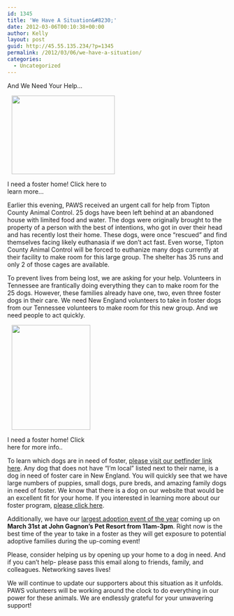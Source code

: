 ```yaml
---
id: 1345
title: 'We Have A Situation&#8230;'
date: 2012-03-06T00:10:38+00:00
author: Kelly
layout: post
guid: http://45.55.135.234/?p=1345
permalink: /2012/03/06/we-have-a-situation/
categories:
  - Uncategorized
---
```

And We Need Your Help&#8230;

<div id="attachment_1346" style="width: 246px" class="wp-caption alignleft">
  <a href="http://www.petfinder.com/petdetail/21950502"><img class=" wp-image-1346   " style="margin-left: 10px; margin-right: 10px;" title="Jax (1)" src="https://pawsnewengland.com/wp-content/uploads/2012/03/Jax-1-393x300.jpg" alt="" width="236" height="180" /></a>
  
  <p class="wp-caption-text">
    I need a foster home! Click here to learn more...
  </p>
</div>

Earlier this evening, PAWS received an urgent call for help from Tipton County Animal Control. 25 dogs have been left behind at an abandoned house with limited food and water. The dogs were originally brought to the property of a person with the best of intentions, who got in over their head and has recently lost their home. These dogs, were once &#8220;rescued&#8221; and find themselves facing likely euthanasia if we don&#8217;t act fast. Even worse, Tipton County Animal Control will be forced to euthanize many dogs currently at their facility to make room for this large group. The shelter has 35 runs and only 2 of those cages are available.

To prevent lives from being lost, we are asking for your help. Volunteers in Tennessee are frantically doing everything they can to make room for the 25 dogs. However, these families already have one, two, even three foster dogs in their care. We need New England volunteers to take in foster dogs from our Tennessee volunteers to make room for this new group. And we need people to act quickly.

<div id="attachment_1347" style="width: 190px" class="wp-caption alignright">
  <a href="http://www.petfinder.com/petdetail/22129980"><img class=" wp-image-1347 " style="margin-left: 10px; margin-right: 10px;" title="Buddy" src="https://pawsnewengland.com/wp-content/uploads/2012/03/Buddy-225x300.jpg" alt="" width="180" height="240" /></a>
  
  <p class="wp-caption-text">
    I need a foster home! Click here for more info..
  </p>
</div>

To learn which dogs are in need of foster, [please visit our petfinder link here](http://www.petfinder.com/shelters/pawsnewengland.html). Any dog that does not have &#8220;I&#8217;m local&#8221; listed next to their name, is a dog in need of foster care in New England. You will quickly see that we have large numbers of puppies, small dogs, pure breds, and amazing family dogs in need of foster. We know that there is a dog on our website that would be an excellent fit for your home. If you interested in learning more about our foster program, [please click here](../foster/).

Additionally, we have our [largest adoption event of the year](../march-31st-adoption-event-at-john-gagnons-pet-resort/) coming up on **March 31st at John Gagnon&#8217;s Pet Resort from 11am-3pm**. Right now is the best time of the year to take in a foster as they will get exposure to potential adoptive families during the up-coming event!

Please, consider helping us by opening up your home to a dog in need. And if you can&#8217;t help- please pass this email along to friends, family, and colleagues. Networking saves lives!

We will continue to update our supporters about this situation as it unfolds. PAWS volunteers will be working around the clock to do everything in our power for these animals. We are endlessly grateful for your unwavering support!